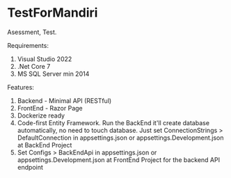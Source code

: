 # TestForMandiri
Asessment, Test.

Requirements:
1. Visual Studio 2022
2. .Net Core 7
3. MS SQL Server min 2014

Features:
1. Backend - Minimal API (RESTful)
2. FrontEnd - Razor Page
3. Dockerize ready
4. Code-first Entity Framework. Run the BackEnd it'll create database automatically, no need to touch database. Just set ConnectionStrings > DefaultConnection in appsettings.json or appsettings.Development.json at BackEnd Project
5. Set Configs > BackEndApi in appsettings.json or appsettings.Development.json at FrontEnd Project for the backend API endpoint
